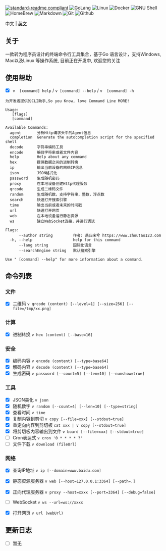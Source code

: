 [![standard-readme compliant](https://img.shields.io/badge/readme%20style-standard-brightgreen.svg?style=flat-square)](https://github.com/RichardLitt/standard-readme)
![GoLang](https://camo.githubusercontent.com/3cc2c758e723cb171cec95cc8535c9642e1322584da8bd6d218ef0390ab49d04/68747470733a2f2f696d672e736869656c64732e696f2f62616467652f2d476f4c616e672d3030414444383f7374796c653d666c61742d737175617265266c6f676f3d676f266c6f676f436f6c6f723d7768697465)
![Linux](https://camo.githubusercontent.com/dbe944dadb1ba77b539d3e12cf20e400b90d8097a42e67a9389227d75acba4c4/68747470733a2f2f696d672e736869656c64732e696f2f62616467652f2d4c696e75782d4643433632343f7374796c653d666c61742d737175617265266c6f676f3d6c696e7578266c6f676f436f6c6f723d626c61636b)
![Docker](https://camo.githubusercontent.com/204410115a0bb658668e7446bfc6a7eadb6a96a98d81daba65ddaaa541e95f58/68747470733a2f2f696d672e736869656c64732e696f2f62616467652f2d446f636b65722d3234393645443f7374796c653d666c61742d737175617265266c6f676f3d646f636b6572266c6f676f436f6c6f723d7768697465)
![GNU Shell](https://camo.githubusercontent.com/d7bf14575b678a9e2a3df9916ea4d66a41e8ad226dc160b4ae07955ff021521e/68747470733a2f2f696d672e736869656c64732e696f2f62616467652f2d474e555f426173682d3445414132353f7374796c653d666c61742d737175617265266c6f676f3d676e7562617368266c6f676f436f6c6f723d7768697465)
![HomeBrew](https://camo.githubusercontent.com/5dd3c75d4f830f93385f93af2afb1c8f0789ce91b3fad658a5a890b604e4f5ff/68747470733a2f2f696d672e736869656c64732e696f2f62616467652f2d486f6d65427265772d4642423034303f7374796c653d666c61742d737175617265266c6f676f3d686f6d6562726577266c6f676f436f6c6f723d7768697465)
![Markdown](https://camo.githubusercontent.com/b4ffd17afd4f5133a29621bb201dd41f29436c88952d29adab7a96ecbb59cc96/68747470733a2f2f696d672e736869656c64732e696f2f62616467652f2d4d61726b646f776e2d3331353241303f7374796c653d666c61742d737175617265266c6f676f3d6d61726b646f776e266c6f676f436f6c6f723d7768697465)
![Git](https://camo.githubusercontent.com/561f3d4fd727fcca82984c91a65eca069ff34a435072158f6947c4ca52370eae/68747470733a2f2f696d672e736869656c64732e696f2f62616467652f2d4769742d4630353033323f7374796c653d666c61742d737175617265266c6f676f3d676974266c6f676f436f6c6f723d7768697465)
![Github](https://camo.githubusercontent.com/b620c6ad3a16345749694c16a7c06a101c9c7757179e6072352e4035fa562837/68747470733a2f2f696d672e736869656c64732e696f2f62616467652f2d4769746875622d3138313731373f7374796c653d666c61742d737175617265266c6f676f3d676974687562266c6f676f436f6c6f723d7768697465)

中文 | [英文](./README.md)

## 关于
一款转为程序员设计的终端命令行工具集合，基于Go 语言设计，支持Windows, Mac以及Linux  等操作系统,  目前正在开发中, 欢迎您的关注

## 使用帮助
- [x] `v  [command] help` / `v [command] --help` / `v  [command] -h`
```text
为开发者提供的CLI助手,So you Know, love Command Line MORE!

Usage:
   [flags]
   [command]

Available Commands:
  agent       分析Http请求头中的Agent信息
  completion  Generate the autocompletion script for the specified shell
  decode      字符串编码工具
  encode      编码字符串或者文件内容
  help        Help about any command
  hex         提供数据之间的进制转换
  ip          输出当前设备的网络IP信息
  json        JSON格式化
  password    生成随机密码
  proxy       在本地设备创建Http代理服务
  qrcode      生成二维码文件
  random      生成随机数，支持字符串，整数，浮点数
  search      快速打开搜索引擎
  time        输出当前或者未来的时间戳
  url         快速打开网页
  web         在本地设备运行静态资源
  ws          建立WebSocket连接，并进行调试

Flags:
      --author string         作者: 燕归来兮 https://www.zhoutao123.com
  -h, --help                  help for this command
      --lang string           国际化语言
      --searchEngine string   默认搜索引擎

Use " [command] --help" for more information about a command.
```

## 命令列表

### 文件
- [x] 二维码 `v qrcode (content) [--level=1] [--size=256] [--file=/tmp/xx.png]`

### 计算
- [x] 进制转换 `v hex (content) [--base=16]`


### 安全
- [x] 编码内容 `v encode (content) [--type=base64]`
- [x] 解码内容 `v decode (content) [--type=base64]`
- [x] 生成密码 `v password [--count=5] [--len=10] [--numshow=true]`

### 工具
- [x] JSON美化 `v json`
- [x] 随机数字 `v random [--count=4] [--len=10] [--type=string]`
- [x] 查看时间 `v time`
- [x] 复制内容到剪切 `v copy [--file=xxx] [--stdout=true]` 
- [x] 重定向内容到剪切板 `cat xxx | v copy [--stdout=true]`
- [x] 将剪切板内容输出到文件 `v board [--file=xxx] [--stdout=true]`
- [ ] Cron表达式 `v cron '0 * * * * ?'`
- [ ] 文件下载 `v download (fileUrl)`

### 网络
- [x] 查询IP地址 `v ip [--domain=www.baidu.com]`
- [x] 静态资源服务器 `v web [--host=127.0.0.1:3364] [--path=.]`
- [x] 正向代理服务器 `v proxy --host=xxxx [--port=3364] [--debug=false]`
- [ ] WebSocket `v ws --url=ws://xxxx`
- [x] 打开网页 `v url (webUrl)`


## 更新日志
- [ ] 暂无